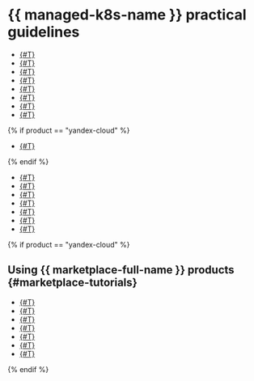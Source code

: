 # {{ managed-k8s-name }} practical guidelines

* [{#T}](new-kubernetes-project.md)
* [{#T}](container-registry.md)
* [{#T}](running-pod-gpu.md)
* [{#T}](ingress-cert-manager.md)
* [{#T}](nginx-ingress-certificate-manager.md)
* [{#T}](backup.md)
* [{#T}](autoscaling.md)
* [{#T}](vpa-autoscaling.md)

{% if product == "yandex-cloud" %}

* [{#T}](load-testing-grpc-autoscaling.md)

{% endif %}

* [{#T}](pvc-snapshot-restore.md)
* [{#T}](custom-dns.md)
* [{#T}](dns-autoscaler.md)
* [{#T}](node-local-dns.md)
* [{#T}](dnschallenge.md)
* [{#T}](prometheus-grafana-monitoring.md)
* [{#T}](gitlab-containers.md)

{% if product == "yandex-cloud" %}

## Using {{ marketplace-full-name }} products {#marketplace-tutorials}

* [{#T}](marketplace/argo-cd.md)
* [{#T}](marketplace/crossplane.md)
* [{#T}](kubernetes-lockbox-secrets.md)
* [{#T}](fluent-bit-logging.md)
* [{#T}](marketplace/gateway-api.md)
* [{#T}](alb-ingress-controller.md)
* [{#T}](marketplace/jaeger-over-ydb.md)

{% endif %}